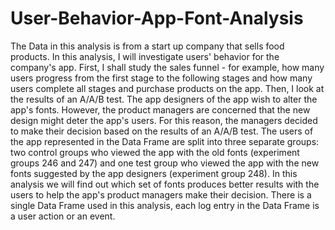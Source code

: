 # User-Behavior-App-Font-Analysis
The Data in this analysis is from a start up company that sells food products. In this analysis, I will investigate users' behavior for the company's app.  First, I shall study the sales funnel - for example, how many users progress from the first stage to the following stages and how many users complete all stages and purchase products on the app.  Then, I look at the results of an A/A/B test. The app designers of the app wish to alter the app's fonts. However, the product managers are concerned that the new design might deter the app's users. For this reason, the managers decided to make their decision based on the results of an A/A/B test.  The users of the app represented in the Data Frame are split into three separate groups: two control groups who viewed the app with the old fonts (experiment groups 246 and 247) and one test group who viewed the app with the new fonts suggested by the app designers (experiment group 248).  In this analysis we will find out which set of fonts produces better results with the users to help the app's product managers make their decision.  There is a single Data Frame used in this analysis, each log entry in the Data Frame is a user action or an event.
